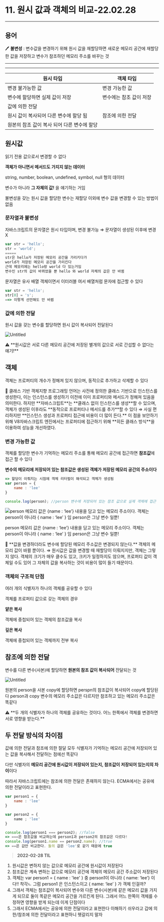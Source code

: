 # 11. 원시 값과 객체의 비교-22.02.28

---

## 용어

🖊️ **불변성** : 변수값을 변경하기 위해 원시 값을 재할당하면 새로운 메모리 공간에 재할당한 값을 저장하고 변수가 참조하던 메모리 주소를 바꾸는 것

---

---

| 원시 타입 | 객체 타입 |
| --- | --- |
| 변경 불가능한 값 | 변경 가능한 값 |
| 변수에 할당하면 실제 값이 저장 | 변수에는 참조 값이 저장 |
| 값에 의한 전달
원시 값이 복사되어 다른 변수에 할당 됨 | 참조에 의한 전달
원본의 참조 값이 복사 되어 다른 변수에 할당 |

## 원시값

읽기 전용 값으로서 변경할 수 없다

**객체가 아니면서 메서드도 가지지 않는 데이터**

string, number, boolean, undefined, symbol, null 형의 데이터

변수가 아니라 **그 자체의 값!** 을 얘기하는 거임

불변성을 갖는 원시 값을 할당한 변수는 재할당 이외에 변수 값을 변경할 수 있는 방법이 없음

### 문자열과 불변성

자바스크립트의 문자열은 원시 타입이며, 변경 불가능
⇒ 문자열이 생성된 이후에 변경 X

```jsx
var str = 'hello';
str = 'world';
=====
str은 hello가 저장된 메모리 공간을 가리키다가
world가 저장된 메모리 공간을 가리킨다
근데 메모리에는 hello랑 world 다 있는거임
변수인 str의 값이 바뀌었을 뿐 hello 와 world 자체의 값은 안 바뀜
```

문자열은 유사 배열 객체이면서 이터러블 여서 배열처럼 문자에 접근할 수 있다

```jsx
var str = 'hello';
str[0] = 's';
==> 이렇게 선언해도 안 바뀜
```

### 값에 의한 전달

원시 값을 갖는 변수를 할당하면 원시 값이 복사되어 전달된다

![Untitled](11%20%E1%84%8B%E1%85%AF%E1%86%AB%E1%84%89%E1%85%B5%20%E1%84%80%2085ce8/Untitled.png)

<aside>
⚠️ **원시값은 서로 다른 메모리 공간에 저장된 별개의 값으로 서로 간섭할 수 없다는 얘기!**

</aside>

## 객체

객체는 프로퍼티의 개수가 정해져 있지 않으며, 동적으로 추가하고 삭제할 수 있다

<aside>
🤔 클래스 기반 객체지향 프로그래밍 언어는 사전에 정의한 클래스 기반으로 인스턴스를 생성한다, 이는 인스턴스를 생성하기 이전에 이미 프로퍼티와 메서드가 정해져 있음을 의미한다.
하지만 **자바스크립트**는 **클래스 없이 인스턴스를 생성**할 수 있으며, 객체가 생성된 이후라도 **동적으로 프로퍼티나 메서드를 추가**할 수 있다
⇒ 사실 편리하지만 **인스턴스 생성과 프로퍼티 접근에 비용이 더 많이 든다.** 이 점을 보안하기 위해 V8자바스크립트 엔진에서는 프로퍼티에 접근하기 위해 **히든 클래스 방식**을 이용하여 성능을 개선하였다.

</aside>

### 변경 가능한 값

객체를 할당한 변수가 기억하는 메모리 주소를 통해 메모리 공간에 접근하면 **참조값**에 접근 할 수 있다

**변수의 메모리에 저장되어 있는 참조값은 생성된 객체가 저장된 메모리 공간의 주소이다**

```jsx
=> 할당이 이뤄지는 시점에 객체 리터럴이 해석되고 객체가 생성됨
var person = {
	name : 'lee'
}

console.log(person); //person 변수에 저장되어 있는 참조 값으로 실제 객체에 접근
```

![person 메모리 값은 {name : ‘lee’} 내용을 담고 있는 메모리 주소이다. 
객체는 person이 아니라 { name : ‘lee’ } 임
person은 그냥 변수 일뿐!](11%20%E1%84%8B%E1%85%AF%E1%86%AB%E1%84%89%E1%85%B5%20%E1%84%80%2085ce8/Untitled%201.png)

person 메모리 값은 {name : ‘lee’} 내용을 담고 있는 메모리 주소이다. 
객체는 person이 아니라 { name : ‘lee’ } 임
person은 그냥 변수 일뿐!

<aside>
📌 **값을 변경하더라도 변수에 할당된 메모리 주소값은 변경되지 않는다.** 객체의 메모리 값이 바뀔 뿐이다. 
⇒ 원시값은 값을 변경할 때 재할당이 이뤄지지만, 객체는 그렇지 않다.  객체의 크기가 매우 클수도 있고, 크키가 일정하지도 않으며, 프로퍼티 값이 객체일 수도 있어 그 자체의 값을 복사하는 것이 비용이 많이 들기 때문이다.

</aside>

### 객체의 구조적 단점

여러 개의 식별자가 하나의 객체를 공유할 수 있다

객체를 프로퍼티 값으로 갖는 객체의 경우

**얕은 복사**

객체에 중첩되어 있는 객체의 참조값을 복사

**깊은 복사**

객체에 중첩되어 있는 객체까지 전부 복사

## 참조에 의한 전달

변수를 다른 변수(사본)에 할당하면 **원본의 참조 값이 복사되어** 잔달되는 것

![Untitled](11%20%E1%84%8B%E1%85%AF%E1%86%AB%E1%84%89%E1%85%B5%20%E1%84%80%2085ce8/Untitled%202.png)

원본의 person을 사본 copy에 할당하면 perspn의 참조값이 복사되어 copy에 할당된다
person과 copy 변수의 메모리 주소값은 다르지만 참조하고 있는 메모리 주소값은 똑같다

<aside>
⚠️ **두 개의 식별자가 하나의 객체를 공유하는 것이다. 어느 한쪽에서 객체를 변경하면 서로 영향을 받는다.**

</aside>

## 두 전달 방식의 차이점

값에 의한 전달과 참조에 의한 절달 모두 식별자가 기억하는 메모리 공간에 저장되어 있는 값을 복사해서 전달하는 점에선 똑같다

다만 식별자의 **메모리 공간에 원시값이 저장되어 있는지, 참조값이 저장되어 있는지의 차이**이다

따라서 자바스크립트에는 참조에 의한 전달은 존재하지 않는다. ECMA에서는 공유에 의한 전달이라고 표현한다. 

```jsx
var person1 = {
	name : 'lee'
}

var person2 = {
	name ; 'lee'
}

console.log(person1 === person2); //false
=> ===은 참조값을 비교하는데 person1과 person2의 참조값은 다르다!
console.log(person1.name == person2.name); //true
=> ==은 값만 비교한다. 둘의 값은 'lee'로 같기 때문에 true
```

> **2022-02-28 TIL**
1. 원시값은 변하지 않는 값으로 메모리 공간에 원시값이 저장된다
2. 참조값은 계속 변하는 값으로 메모리 공간에 객체의 메모리 공간 주소값이 저장된다
3. 객체는 var person1 = {
	name : 'lee'
} 중 person1이 아니라 {  name: ‘lee’} 이다!! 착각ㄴ 그럼 person1 은 인스턴스이고 { name: ‘lee’ } 가 객체 인걸까?
4. 그래서 객체는 참조값이 복사되어 변수와 다른 변수(사본)에 같은 메모리 값을 가지게 되므로 둘이 똑같은 메모리 공간을 가르킨게 된다. 그래서 어느 한쪽이 객체를 수정하면 영향을 받게 되는데 이게 단점이다
5. 그래서 ECMA에서는 공유에 의한 전달이라고 표현한다 이해하기 쉬우라고 갑에 의한/참조에 의한 전달이라고 표현하니 헷갈리지 말자
>